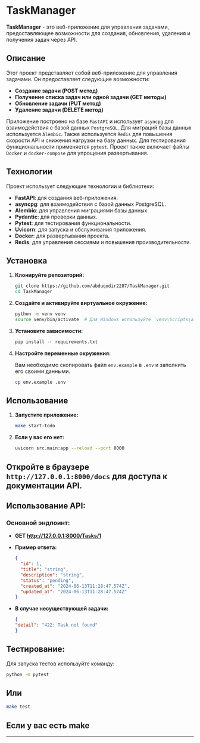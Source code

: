 # TaskManager

**TaskManager** - это веб-приложение для управления задачами, предоставляющее возможности для создания, обновления, удаления и получения задач через API.

## Описание

Этот проект представляет собой веб-приложение для управления задачами. Он предоставляет следующие возможности:
- **Создание задачи (POST метод)**
- **Получение списка задач или одной задачи (GET методы)**
- **Обновление задачи (PUT метод)**
- **Удаление задачи (DELETE метод)**

Приложение построено на базе `FastAPI` и использует `asyncpg` для взаимодействия с базой данных `PostgreSQL`. Для миграций базы данных используется `Alembic`. Также используется `Redis` для повышения скорости API и снижения нагрузки на базу данных. Для тестирования функциональности применяется `pytest`. Проект также включает файлы `Docker` и `docker-compose` для упрощения развертывания.

## Технологии

Проект использует следующие технологии и библиотеки:
- **FastAPI**: для создания веб-приложения.
- **asyncpg**: для взаимодействия с базой данных PostgreSQL.
- **Alembic**: для управления миграциями базы данных.
- **Pydantic**: для проверки данных.
- **Pytest**: для тестирования функциональности.
- **Uvicorn**: для запуска и обслуживания приложения.
- **Docker**: для развертывания проекта.
- **Redis**: для управления сессиями и повышения производительности.

## Установка

1. **Клонируйте репозиторий:**

    ```sh
    git clone https://github.com/abduqodir2287/TaskManager.git
    cd TaskManager
    ```

2. **Создайте и активируйте виртуальное окружение:**

    ```sh
    python -m venv venv
    source venv/bin/activate  # Для Windows используйте `venv\Scripts\activate`
    ```

3. **Установите зависимости:**

    ```sh
    pip install -r requirements.txt
    ```

4. **Настройте переменные окружения:**

   Вам необходимо скопировать файл `env.example` в `.env` и заполнить его своими данными.

   ```sh
   cp env.example .env


## Использование

1. **Запустите приложение:**

   ```bash
   make start-todo
    ```
2. **Если у вас его нет:**
    ```bash
    uvicorn src.main:app --reload --port 8000
    ```

## Откройте в браузере `http://127.0.0.1:8000/docs` для доступа к документации API.

## Использование API:

### Основной эндпоинт:
- **GET http://127.0.0.1:8000/Tasks/1**
- **Пример ответа:**
    ```json
    {
      "id": 1,
      "title": "string",
      "description": "string",
      "status": "pending",
      "created_at": "2024-06-13T11:28:47.574Z",
      "updated_at": "2024-06-13T11:28:47.574Z"
    }
    ```

- **В случае несуществующей задачи:**
    ```json
    {
    "detail": "422: Task not found"
    }
    ```

## Тестирование:

Для запуска тестов используйте команду:
```bash
python -m pytest 
```
## Или

```bash
make test 
```
## Если у вас есть make
__________________________________________________________________